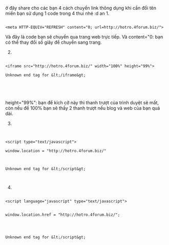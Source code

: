 ở đây share cho các bạn 4 cách chuyển link thông dụng khi cần đổi tên miền
bạn sử dụng 1 code trong 4 thui nhé :d
an
1.

```

<meta HTTP-EQUIV="REFRESH" content="0; url=http://hotro.4forum.biz/">

```

Và đây là code bạn sẽ chuyển qua trang web trực tiếp. Và content="0: bạn có thể thay đổi số giây để chuyển sang trang.

2.

```

<iframe src="http://hotro.4forum.biz/" width="100%" height="99%">

Unknown end tag for &lt;/iframe&gt;





```

height="99%": bạn để kích cỡ này thì thanh trượt của trình duyệt sẽ mất, còn nếu để 100% bạn sẽ thấy 2 thanh trượt nếu blog và web của bạn quá dài.

3.


```


<script type="text/javascript">

window.location = "http://hotro.4forum.biz/"



Unknown end tag for &lt;/script&gt;



```


4.


```

<script language="javascript" type="text/javascript">


window.location.href = "http://hotro.4forum.biz/";




Unknown end tag for &lt;/script&gt;



```